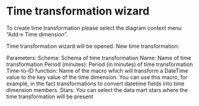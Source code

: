 # Time transformation wizard

To create time transformation please select the diagram context menu “Add-> Time dimension”.

Time transformation wizard will be opened. New time transformation:

Parameters: Schema: Schema of time transformation Name: Name of time transformation Period (minutes): Period (in minutes) of time transformation Time-to-ID function: Name of the macro which will transform a DateTime value to the key value of the time dimension. You can use this macro, for example, in the fact transformations to convert datetime fields into time dimension members. Stars: You can select the data mart stars where the time transformation will be present
